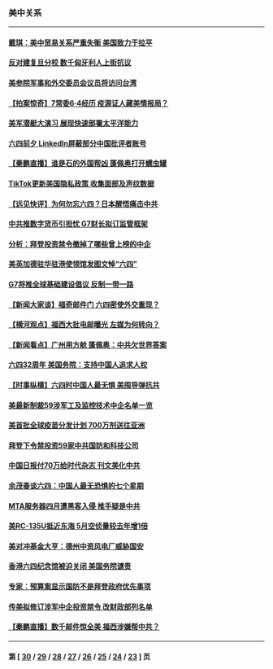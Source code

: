 ### 美中关系
---
#### [戴琪：美中贸易关系严重失衡 美国致力于拉平](../../pages/nf1412576/n13001801.md) 
#### [反对建复旦分校 数千匈牙利人上街抗议](../../pages/nf1412576/n13001588.md) 
#### [美参院军事和外交委员会议员将访问台湾](../../pages/nf1412576/n13001330.md) 
#### [【拍案惊奇】7常委6‧4经历 疫源证人藏美情报局？](../../pages/nf1412576/n13000497.md) 
#### [美军潜艇大演习 展现快速部署太平洋能力](../../pages/nf1412576/n13000850.md) 
#### [六四前夕 LinkedIn屏蔽部分中国批评者账号](../../pages/nf1412576/n13000629.md) 
#### [【秦鹏直播】谁是石的外国帮凶 蓬佩奥打开蠕虫罐](../../pages/nf1412576/n13000140.md) 
#### [TikTok更新美国隐私政策 收集面部及声纹数据](../../pages/nf1412576/n13000076.md) 
#### [【远见快评】为何勿忘六四？日本醒悟痛击中共](../../pages/nf1412576/n12999736.md) 
#### [中共推数字货币引担忧 G7财长拟订监管框架](../../pages/nf1412576/n13000079.md) 
#### [分析：拜登投资禁令撤掉了哪些曾上榜的中企](../../pages/nf1412576/n12999948.md) 
#### [美英加德驻华驻港使领馆发图文悼“六四”](../../pages/nf1412576/n12999599.md) 
#### [G7将推全球基础建设倡议 反制一带一路](../../pages/nf1412576/n12999492.md) 
#### [【新闻大家谈】福奇邮件门 六四密使外交重现？](../../pages/nf1412576/n12999311.md) 
#### [【横河观点】福西大批电邮曝光 左媒为何转向？](../../pages/nf1412576/n12997346.md) 
#### [【新闻看点】广州用方舱 蓬佩奥：中共欠世界答案](../../pages/nf1412576/n12997243.md) 
#### [六四32周年 美国务院：支持中国人追求人权](../../pages/nf1412576/n12997456.md) 
#### [【时事纵横】六四时中国人最无惧 美囤导弹抗共](../../pages/nf1412576/n12997262.md) 
#### [美最新制裁59涉军工及监控技术中企名单一览](../../pages/nf1412576/n12997119.md) 
#### [美首批全球疫苗分发计划 700万剂送往亚洲](../../pages/nf1412576/n12996754.md) 
#### [拜登下令禁投资59家中共国防和科技公司](../../pages/nf1412576/n12996977.md) 
#### [中国日报付70万给时代杂志 刊文美化中共](../../pages/nf1412576/n12995058.md) 
#### [余茂春谈六四：中国人最无恐惧的七个星期](../../pages/nf1412576/n12996782.md) 
#### [MTA服务器四月遭黑客入侵 推手疑是中共](../../pages/nf1412576/n12995055.md) 
#### [美RC-135U抵近东海 5月空侦量较去年增1倍](../../pages/nf1412576/n12996348.md) 
#### [美对冲基金大亨：德州中资风电厂威胁国安](../../pages/nf1412576/n12996328.md) 
#### [香港六四纪念馆被迫关闭 美国务院谴责](../../pages/nf1412576/n12996064.md) 
#### [专家：预算案显示国防不是拜登政府优先事项](../../pages/nf1412576/n12995111.md) 
#### [传美拟修订涉军中企投资禁令 改财政部列名单](../../pages/nf1412576/n12994370.md) 
#### [【秦鹏直播】数千邮件惊全美 福西涉嫌帮中共？](../../pages/nf1412576/n12994634.md) 

---
#### 第 [ [30](./30.md) / [29](./29.md) / [28](./28.md) / [27](./27.md) / [26](./26.md) / [25](./25.md) / [24](./24.md) / [23](./23.md) ] 页
